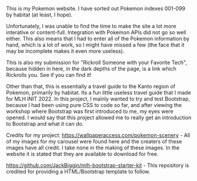 This is my Pokemon website. I have sorted out Pokemon indexes 001-099 by habitat (at least, I hope).

Unfortunately, I was unable to find the time to make the site a lot more interative or content-full. Integration with Pokemon APIs did not go so well either.
This also means that I had to enter all of the Pokemon information by hand, which is a lot of work, so I might have missed a few (the face that it may be incomplete makes it even more useless).

This is also my submission for "Rickroll Someone with your Favorite Tech", because hidden in here, in the dark depths of the page, is a link which Rickrolls you. See if you can find it!

Other than that, this is essentially a travel guide to the Kanto region of Pokemon, primarily by habitat. Its a fun little useless travel guide that I made for MLH INIT 2022.
In this project, I mainly wanted to try and test Bootstrap, because I had been using pure CSS to code so far, and after viewing the workshop where Bootstrap was first introduced to me, my eyes were opened. I would say that this project allowed me to really get an introduction to Bootstrap and what it can do.

Credits for my project:
https://wallpaperaccess.com/pokemon-scenery - All of my images for my carousel were found here and the creaters of these images have all credit. I take none in the making of these images. In the website it is stated that they are available to download for free.

https://github.com/JackBiggin/mlh-bootstrap-starter-kit - This repository is credited for providing a HTML/Bootstrap template to follow.
